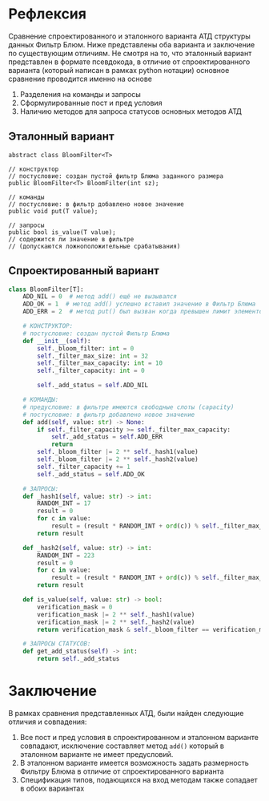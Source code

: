 # Рефлексия
Сравнение спроектированного и эталонного варианта АТД структуры данных Фильтр Блюм. 
Ниже представлены оба варианта и заключение по существующим отличиям. Не смотря на то, 
что эталонный вариант представлен в формате псевдокода, в отличие от спроектированного варианта 
(который написан в рамках python нотации) основное сравнение проводится именно на основе 
1. Разделения на команды и запросы
2. Сформулированные пост и пред условия
3. Наличию методов для запроса статусов основных методов АТД

## Эталонный вариант
```pseudocode
abstract class BloomFilter<T>

// конструктор
// постусловие: создан пустой фильтр Блюма заданного размера
public BloomFilter<T> BloomFilter(int sz);

// команды
// постусловие: в фильтр добавлено новое значение
public void put(T value);

// запросы
public bool is_value(T value);
// содержится ли значение в фильтре
// (допускаются ложноположительные срабатывания)
```

## Спроектированный вариант
```python
class BloomFilter[T]:
    ADD_NIL = 0  # метод add() ещё не вызывался
    ADD_OK = 1  # метод add() успешно вставил значение в Фильтр Блюма
    ADD_ERR = 2  # метод put() был вызван когда превышен лимит элементов в Фильтре Блюма

    # КОНСТРУКТОР:
    # постусловие: создан пустой Фильтр Блюма
    def __init__(self):
        self._bloom_filter: int = 0
        self._filter_max_size: int = 32
        self._filter_max_capacity: int = 10
        self._filter_capacity: int = 0

        self._add_status = self.ADD_NIL

    # КОМАНДЫ:
    # предусловие: в фильтре имеются свободные слоты (capacity)
    # постусловие: в фильтр добавлено новое значение
    def add(self, value: str) -> None:
        if self._filter_capacity >= self._filter_max_capacity:
            self._add_status = self.ADD_ERR
            return
        self._bloom_filter |= 2 ** self._hash1(value)
        self._bloom_filter |= 2 ** self._hash2(value)
        self._filter_capacity += 1
        self._add_status = self.ADD_OK

    # ЗАПРОСЫ:
    def _hash1(self, value: str) -> int:
        RANDOM_INT = 17
        result = 0
        for c in value:
            result = (result * RANDOM_INT + ord(c)) % self._filter_max_size
        return result

    def _hash2(self, value: str) -> int:
        RANDOM_INT = 223
        result = 0
        for c in value:
            result = (result * RANDOM_INT + ord(c)) % self._filter_max_size
        return result

    def is_value(self, value: str) -> bool:
        verification_mask = 0
        verification_mask |= 2 ** self._hash1(value)
        verification_mask |= 2 ** self._hash2(value)
        return verification_mask & self._bloom_filter == verification_mask

    # ЗАПРОСЫ СТАТУСОВ:
    def get_add_status(self) -> int:
        return self._add_status
```

# Заключение 
В рамках сравнения представленных АТД, были найден следующие отличия и совпадения:
1. Все пост и пред условия в спроектированном и эталонном варианте совпадают, исключение составляет метод `add()` который
в эталонном варианте не имеет предусловий.
2. В эталонном варианте имеется возможность задать размерность Фильтру Блюма в отличие от спроектированного варианта
3. Спецификация типов, подающихся на вход методам также сопадает в обоих вариантах
